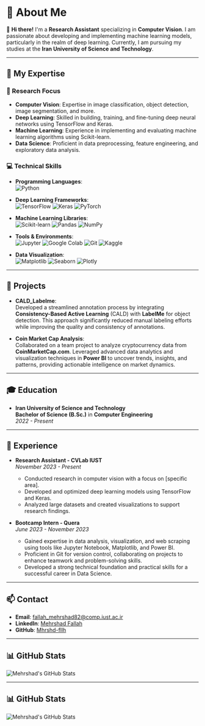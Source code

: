 # 🌟 About Me

👋 **Hi there!** I'm a **Research Assistant** specializing in **Computer Vision**. I am passionate about developing and implementing machine learning models, particularly in the realm of deep learning. Currently, I am pursuing my studies at the **Iran University of Science and Technology**.

---

## 🎯 My Expertise

### 🧠 Research Focus
- **Computer Vision**: Expertise in image classification, object detection, image segmentation, and more.
- **Deep Learning**: Skilled in building, training, and fine-tuning deep neural networks using TensorFlow and Keras.
- **Machine Learning**: Experience in implementing and evaluating machine learning algorithms using Scikit-learn.
- **Data Science**: Proficient in data preprocessing, feature engineering, and exploratory data analysis.

### 💻 Technical Skills
- **Programming Languages**:  
  ![Python](https://img.shields.io/badge/-Python-3776AB?style=flat-square&logo=python&logoColor=white)
  
- **Deep Learning Frameworks**:  
  ![TensorFlow](https://img.shields.io/badge/-TensorFlow-FF6F00?style=flat-square&logo=tensorflow&logoColor=white) 
  ![Keras](https://img.shields.io/badge/-Keras-D00000?style=flat-square&logo=keras&logoColor=white) 
  ![PyTorch](https://img.shields.io/badge/-PyTorch-EE4C2C?style=flat-square&logo=pytorch&logoColor=white)
  
- **Machine Learning Libraries**:  
  ![Scikit-learn](https://img.shields.io/badge/-Scikit%20Learn-F7931E?style=flat-square&logo=scikit-learn&logoColor=white) 
  ![Pandas](https://img.shields.io/badge/-Pandas-150458?style=flat-square&logo=pandas&logoColor=white) 
  ![NumPy](https://img.shields.io/badge/-NumPy-013243?style=flat-square&logo=numpy&logoColor=white)

- **Tools & Environments**:  
  ![Jupyter](https://img.shields.io/badge/-Jupyter-F37626?style=flat-square&logo=jupyter&logoColor=white) 
  ![Google Colab](https://img.shields.io/badge/-Google%20Colab-F9AB00?style=flat-square&logo=google-colab&logoColor=white) 
  ![Git](https://img.shields.io/badge/-Git-F05032?style=flat-square&logo=git&logoColor=white) 
  ![Kaggle](https://img.shields.io/badge/-Kaggle-20BEFF?style=flat-square&logo=kaggle&logoColor=white)

- **Data Visualization**:  
  ![Matplotlib](https://img.shields.io/badge/-Matplotlib-11557C?style=flat-square) 
  ![Seaborn](https://img.shields.io/badge/-Seaborn-3776AB?style=flat-square) 
  ![Plotly](https://img.shields.io/badge/-Plotly-3F4F75?style=flat-square&logo=plotly&logoColor=white)

---

## 🚀 Projects
- **CALD_Labelme**:  
  Developed a streamlined annotation process by integrating **Consistency-Based Active Learning** (CALD) with **LabelMe** for object detection. This approach significantly reduced manual labeling efforts while improving the quality and consistency of annotations.

- **Coin Market Cap Analysis**:  
  Collaborated on a team project to analyze cryptocurrency data from **CoinMarketCap.com**. Leveraged advanced data analytics and visualization techniques in **Power BI** to uncover trends, insights, and patterns, providing actionable intelligence on market dynamics.

---

## 🎓 Education
- **Iran University of Science and Technology**  
  **Bachelor of Science (B.Sc.)** in **Computer Engineering**  
  _2022 - Present_

---

## 💼 Experience
- **Research Assistant - CVLab IUST**  
  _November 2023 - Present_  
  - Conducted research in computer vision with a focus on [specific area].
  - Developed and optimized deep learning models using TensorFlow and Keras.
  - Analyzed large datasets and created visualizations to support research findings.

- **Bootcamp Intern - Quera**  
  _June 2023 - November 2023_  
  - Gained expertise in data analysis, visualization, and web scraping using tools like Jupyter Notebook, Matplotlib, and Power BI.
  - Proficient in Git for version control, collaborating on projects to enhance teamwork and problem-solving skills.
  - Developed a strong technical foundation and practical skills for a successful career in Data Science.

---

## 📫 Contact
- **Email**: [fallah_mehrshad82@comp.iust.ac.ir](mailto:fallah_mehrshad82@comp.iust.ac.ir)
- **LinkedIn**: [Mehrshad Fallah](https://www.linkedin.com/in/mehrshad-fallah-4644a9281)
- **GitHub**: [Mhrshd-fllh](https://github.com/Mhrshd-fllh)

---

## 📊 GitHub Stats

![Mehrshad's GitHub Stats](https://github-readme-stats.vercel.app/api?username=Mhrshd-fllh&show_icons=true&theme=radical)

---

## 📊 GitHub Stats

![Mehrshad's GitHub Stats](https://github-readme-stats.vercel.app/api?username=Mhrshd-fllh&show_icons=true&theme=radical)

